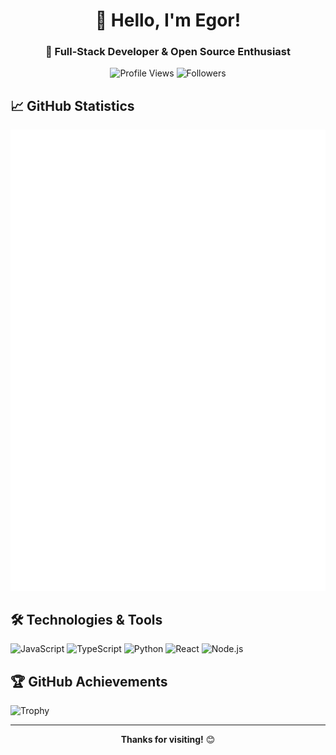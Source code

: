 <div align="center">

# 👋 Hello, I'm Egor!

### 🚀 Full-Stack Developer & Open Source Enthusiast

![Profile Views](https://komarev.com/ghpvc/?username=Vu4eke&color=blueviolet)
![Followers](https://img.shields.io/github/followers/Vu4eke?style=social)

</div>

## 📈 GitHub Statistics

<!-- ВСТАВЬ ЭТУ СТРОКУ - ОНА ПОКАЖЕТ ВСЕ МЕТРИКИ ВМЕСТЕ В ОДНОМ ИЗОБРАЖЕНИИ -->
![Metrics](https://raw.githubusercontent.com/Vu4eke/Vu4eke/main/github-metrics.svg)

## 🛠️ Technologies & Tools

![JavaScript](https://img.shields.io/badge/-JavaScript-F7DF1E?style=flat-square&logo=javascript&logoColor=black)
![TypeScript](https://img.shields.io/badge/-TypeScript-3178C6?style=flat-square&logo=typescript&logoColor=white)
![Python](https://img.shields.io/badge/-Python-3776AB?style=flat-square&logo=python&logoColor=white)
![React](https://img.shields.io/badge/-React-61DAFB?style=flat-square&logo=react&logoColor=black)
![Node.js](https://img.shields.io/badge/-Node.js-339933?style=flat-square&logo=node.js&logoColor=white)

## 🏆 GitHub Achievements

![Trophy](https://github-profile-trophy.vercel.app/?username=Vu4eke&theme=onedark&no-frame=true&row=2)

---

<div align="center">

**Thanks for visiting!** 😊

</div>
